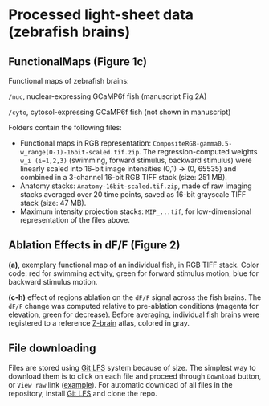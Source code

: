 # Processed light-sheet data (zebrafish brains)

## FunctionalMaps (Figure 1c)
Functional maps of zebrafish brains: 

`/nuc`, nuclear-expressing GCaMP6f fish (manuscript Fig.2A)

`/cyto`, cytosol-expressing GCaMP6f fish (not shown in manuscript)

Folders contain the following files:
  * Functional maps in RGB representation: `CompositeRGB-gamma0.5-w_range(0-1)-16bit-scaled.tif.zip`. The regression-computed weights `w_i (i=1,2,3)` (swimming, forward stimulus, backward stimulus) were linearly scaled into 16-bit image intensities (0,1) -> (0, 65535) and combined in a 3-channel 16-bit RGB TIFF stack (size: 251 MB).
  * Anatomy stacks: `Anatomy-16bit-scaled.tif.zip`, made of raw imaging stacks averaged over 20 time points, saved as 16-bit grayscale TIFF stack (size: 47 MB).
  * Maximum intensity projection stacks: `MIP_...tif`, for low-dimensional representation of the files above.

## Ablation Effects in dF/F (Figure 2)
**(a)**, exemplary functional map of an individual fish, in RGB TIFF stack. Color code: red for swimming activity, green for forward stimulus motion, blue for backward stimulus motion.

**(c-h)** effect of regions ablation on the `dF/F` signal across the fish brains. The `dF/F` change was computed relative to pre-ablation conditions (magenta for elevation, green for decrease). Before averaging, individual fish brains were registered to a reference [Z-brain](http://engertlab.fas.harvard.edu/Z-Brain/#/home) atlas, colored in gray.

## File downloading
Files are stored using [Git LFS](https://git-lfs.github.com/) system because of size. The simplest way to download them is to click on each file and proceed through `Download` button, or `View raw` link ([example](https://github.com/optofish-paper/FigData/blob/master/Fig2D/nuc/MIP_CompositeRGB-w_max0p46.tif)). For automatic download of all files in the repository, install [Git LFS](https://git-lfs.github.com/) and clone the repo.
